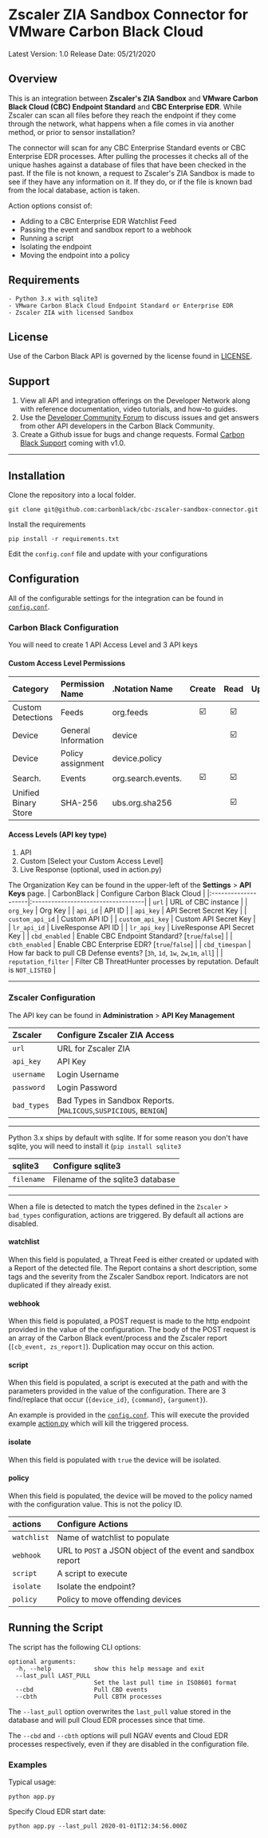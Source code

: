 # Zscaler ZIA Sandbox Connector for VMware Carbon Black Cloud

Latest Version: 1.0
Release Date: 05/21/2020

## Overview

This is an integration between **Zscaler's ZIA Sandbox** and **VMware Carbon Black Cloud (CBC) Endpoint Standard** and **CBC Enterprise EDR**. While Zscaler can scan all files before they reach the endpoint if they come through the network, what happens when a file comes in via another method, or prior to sensor installation?

The connector will scan for any CBC Enterprise Standard events or CBC Enterprise EDR processes. After pulling the processes it checks all of the unique hashes against a database of files that have been checked in the past. If the file is not known, a request to Zscaler's ZIA Sandbox is made to see if they have any information on it. If they do, or if the file is known bad from the local database, action is taken.

Action options consist of:
   - Adding to a CBC Enterprise EDR Watchlist Feed
   - Passing the event and sandbox report to a webhook
   - Running a script
   - Isolating the endpoint
   - Moving the endpoint into a policy

## Requirements
    - Python 3.x with sqlite3
    - VMware Carbon Black Cloud Endpoint Standard or Enterprise EDR
    - Zscaler ZIA with licensed Sandbox

## License
Use of the Carbon Black API is governed by the license found in [LICENSE]().

## Support
1. View all API and integration offerings on the Developer Network along with reference documentation, video tutorials, and how-to guides.
2. Use the [Developer Community Forum](https://community.carbonblack.com/) to discuss issues and get answers from other API developers in the Carbon Black Community.
3. Create a Github issue for bugs and change requests. Formal [Carbon Black Support](http://carbonblack.com/resources/support/) coming with v1.0.

----

## Installation

Clone the repository into a local folder.

    git clone git@github.com:carbonblack/cbc-zscaler-sandbox-connector.git

Install the requirements

    pip install -r requirements.txt

Edit the `config.conf` file and update with your configurations

## Configuration

All of the configurable settings for the integration can be found in [`config.conf`](https://github.com/carbonblack/cbc-zscaler-sandbox-connector/blob/master/app/config.conf).

### Carbon Black Configuration
You will need to create 1 API Access Level and 3 API keys

#### Custom Access Level Permissions

|       Category       |   Permission Name   |    .Notation Name   |       Create       |        Read        |       Update       | Delete | Execute |
|:--------------------|:-------------------|:-------------------|:------------------:|:------------------:|:------------------:|:------:|:-------:|
| Custom Detections    | Feeds               | org.feeds           | :ballot_box_with_check: | :ballot_box_with_check: | :ballot_box_with_check: |        |         |
| Device               | General Information | device              |                    | :ballot_box_with_check: |                    |        |         |
| Device               | Policy assignment   | device.policy       |                    |                    | :ballot_box_with_check: |        |         |
| Search.              | Events              | org.search.events.  | :ballot_box_with_check: | :ballot_box_with_check: |                    |        |         |
| Unified Binary Store | SHA-256             | ubs.org.sha256      |                    | :ballot_box_with_check: |                    |        |         |

#### Access Levels (API key type)
1. API
2. Custom [Select your Custom Access Level]
3. Live Response (optional, used in action.py)

The Organization Key can be found in the upper-left of the **Settings** > **API Keys** page.
| CarbonBlack         | Configure Carbon Black Cloud       |
|:--------------------|:-----------------------------------|
| `url`               | URL of CBC instance                |
| `org_key`           | Org Key                            |
| `api_id`            | API ID                             |
| `api_key`           | API Secret Secret Key              |
| `custom_api_id`     | Custom API ID                      |
| `custom_api_key`    | Custom API Secret Key              |
| `lr_api_id`         | LiveResponse API ID                |
| `lr_api_key`        | LiveResponse API Secret Key        |
| `cbd_enabled`       | Enable CBC Endpoint Standard? [`true`/`false`] |
| `cbth_enabled`      | Enable CBC Enterprise EDR? [`true`/`false`] |
| `cbd_timespan`      | How far back to pull CB Defense events? [`3h`, `1d`, `1w`, `2w`,`1m`, `all`] |
| `reputation_filter` | Filter CB ThreatHunter processes by reputation. Default is `NOT_LISTED` |

----

### Zscaler Configuration

The API key can be found in **Administration** > **API Key Management**

| **Zscaler**         | **Configure Zscaler ZIA Access**   |
|:--------------------|:-----------------------------------|
| `url`               | URL for Zscaler ZIA                |
| `api_key`           | API Key                            |
| `username`          | Login Username                     |
| `password`          | Login Password                     |
| `bad_types`         | Bad Types in Sandbox Reports. [`MALICOUS`,`SUSPICIOUS`, `BENIGN`]|

----

Python 3.x ships by default with sqlite. If for some reason you don't have sqlite, you will need to install it (`pip install sqlite3`

| **sqlite3**         | **Configure sqlite3**              |
|:--------------------|:-----------------------------------|
| `filename`          | Filename of the sqlite3 database   |

----

When a file is detected to match the types defined in the `Zscaler` > `bad_types` configuration, actions are triggered. By default all actions are disabled.

#### watchlist  
When this field is populated, a Threat Feed is either created or updated with a Report of the detected file. The Report contains a short description, some tags and the severity from the Zscaler Sandbox report. Indicators are not duplicated if they already exist.

#### webhook
When this field is populated, a POST request is made to the http endpoint provided in the value of the configuration. The body of the POST request is an array of the Carbon Black event/process and the Zscaler report (`[cb_event, zs_report]`). Duplication may occur on this action.

#### script
When this field is populated, a script is executed at the path and with the parameters provided in the value of the configuration. There are 3 find/replace that occur (`{device_id}`, `{command}`, `{argument}`).

An example is provided in the [`config.conf`](https://github.com/carbonblack/cbc-zscaler-sandbox-connector/blob/master/app/config.conf). This will execute the provided example [action.py](https://github.com/carbonblack/cbc-zscaler-sandbox-connector/blob/master/app/action.py) which will kill the triggered process.

#### isolate
When this field is populated with `true` the device will be isolated.

#### policy
When this field is populated, the device will be moved to the policy named with the configuration value. This is not the policy ID.

| **actions**         | **Configure Actions**              |
|:--------------------|:-----------------------------------|
| `watchlist`         | Name of watchlist to populate      |
| `webhook`           | URL to `POST` a JSON object of the event and sandbox report |
| `script`            | A script to execute                |
| `isolate`           | Isolate the endpoint?              |
| `policy`            | Policy to move offending devices   |

## Running the Script

The script has the following CLI options:

    optional arguments:
      -h, --help            show this help message and exit
      --last_pull LAST_PULL
                            Set the last pull time in ISO8601 format
      --cbd                 Pull CBD events
      --cbth                Pull CBTH processes

The `--last_pull` option overwrites the `last_pull` value stored in the database and will pull Cloud EDR processes since that time.

The `--cbd` and `--cbth` options will pull NGAV events and Cloud EDR processes respectively, even if they are disabled in the configuration file.

### Examples

Typical usage:

    python app.py
    
Specify Cloud EDR start date:

    python app.py --last_pull 2020-01-01T12:34:56.000Z
